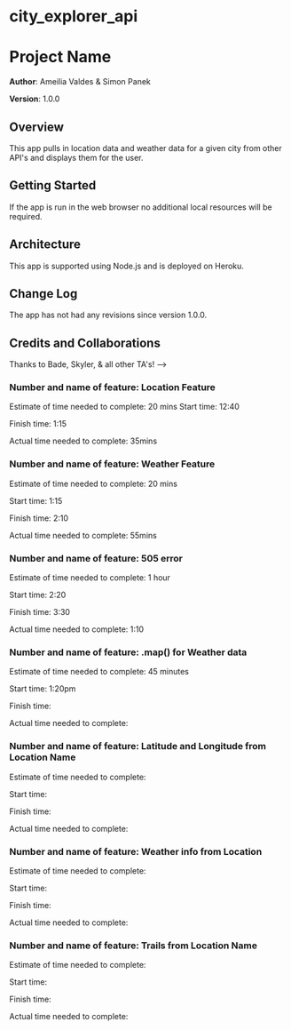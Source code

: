 # city_explorer_api

# Project Name

**Author**: Ameilia Valdes & Simon Panek

**Version**: 1.0.0 

## Overview
This app pulls in location data and weather data for a given city from other API's and displays them for the user.

## Getting Started
If the app is run in the web browser no additional local resources will be required.

## Architecture
This app is supported using Node.js and is deployed on Heroku.

## Change Log
The app has not had any revisions since version 1.0.0.

## Credits and Collaborations
Thanks to Bade, Skyler, & all other TA's!
-->

### Number and name of feature: Location Feature

Estimate of time needed to complete: 20 mins
Start time: 12:40

Finish time: 1:15

Actual time needed to complete: 35mins


### Number and name of feature: Weather Feature

Estimate of time needed to complete: 20 mins

Start time: 1:15

Finish time: 2:10

Actual time needed to complete: 55mins

### Number and name of feature: 505 error

Estimate of time needed to complete: 1 hour

Start time: 2:20

Finish time: 3:30

Actual time needed to complete: 1:10

### Number and name of feature: .map() for Weather data

Estimate of time needed to complete: 45 minutes

Start time: 1:20pm

Finish time: 

Actual time needed to complete: 

### Number and name of feature: Latitude and Longitude from Location Name

Estimate of time needed to complete: 

Start time: 

Finish time: 

Actual time needed to complete: 

### Number and name of feature: Weather info from Location

Estimate of time needed to complete: 

Start time: 

Finish time: 

Actual time needed to complete: 

### Number and name of feature: Trails from Location Name

Estimate of time needed to complete: 

Start time: 

Finish time: 

Actual time needed to complete: 



